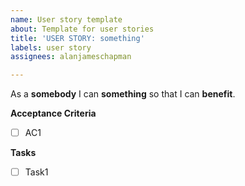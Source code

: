 ```yaml
---
name: User story template
about: Template for user stories
title: 'USER STORY: something'
labels: user story
assignees: alanjameschapman

---
```


As a **somebody** I can **something** so that I can **benefit**.

**Acceptance Criteria**
- [ ] AC1

**Tasks**
- [ ] Task1
